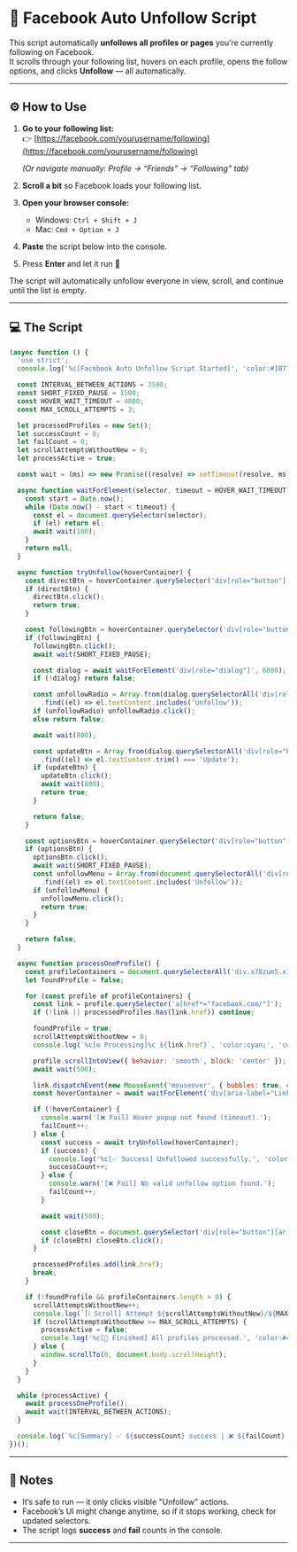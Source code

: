 # 🚫 Facebook Auto Unfollow Script

This script automatically **unfollows all profiles or pages** you’re currently following on Facebook.  
It scrolls through your following list, hovers on each profile, opens the follow options, and clicks **Unfollow** — all automatically.  

---

## ⚙️ How to Use

1. **Go to your following list:**  
   👉 [https://facebook.com/yourusername/following](https://facebook.com/yourusername/following)

   *(Or navigate manually: Profile → “Friends” → “Following” tab)*

2. **Scroll a bit** so Facebook loads your following list.
3. **Open your browser console:**
   - Windows: `Ctrl + Shift + J`
   - Mac: `Cmd + Option + J`
4. **Paste** the script below into the console.
5. Press **Enter** and let it run 🚀  

The script will automatically unfollow everyone in view, scroll, and continue until the list is empty.

---

## 💻 The Script

```js
(async function () {
  'use strict';
  console.log('%c[Facebook Auto Unfollow Script Started]', 'color:#1877F2;font-weight:bold;');

  const INTERVAL_BETWEEN_ACTIONS = 3500;
  const SHORT_FIXED_PAUSE = 1500;
  const HOVER_WAIT_TIMEOUT = 4000;
  const MAX_SCROLL_ATTEMPTS = 3;

  let processedProfiles = new Set();
  let successCount = 0;
  let failCount = 0;
  let scrollAttemptsWithoutNew = 0;
  let processActive = true;

  const wait = (ms) => new Promise((resolve) => setTimeout(resolve, ms));

  async function waitForElement(selector, timeout = HOVER_WAIT_TIMEOUT) {
    const start = Date.now();
    while (Date.now() - start < timeout) {
      const el = document.querySelector(selector);
      if (el) return el;
      await wait(100);
    }
    return null;
  }

  async function tryUnfollow(hoverContainer) {
    const directBtn = hoverContainer.querySelector('div[role="button"][aria-label="Unfollow"]');
    if (directBtn) {
      directBtn.click();
      return true;
    }

    const followingBtn = hoverContainer.querySelector('div[role="button"][aria-label="Following"]') ||hoverContainer.querySelector('div[role="button"][aria-label="Liked"]')  ;
    if (followingBtn) {
      followingBtn.click();
      await wait(SHORT_FIXED_PAUSE);

      const dialog = await waitForElement('div[role="dialog"]', 6000);
      if (!dialog) return false;

      const unfollowRadio = Array.from(dialog.querySelectorAll('div[role="radio"]'))
        .find((el) => el.textContent.includes('Unfollow'));
      if (unfollowRadio) unfollowRadio.click();
      else return false;

      await wait(800);

      const updateBtn = Array.from(dialog.querySelectorAll('div[role="button"]'))
        .find((el) => el.textContent.trim() === 'Update');
      if (updateBtn) {
        updateBtn.click();
        await wait(800);
        return true;
      }

      return false;
    }

    const optionsBtn = hoverContainer.querySelector('div[role="button"][aria-label*="Options"]');
    if (optionsBtn) {
      optionsBtn.click();
      await wait(SHORT_FIXED_PAUSE);
      const unfollowMenu = Array.from(document.querySelectorAll('div[role="menuitem"]'))
        .find((el) => el.textContent.includes('Unfollow'));
      if (unfollowMenu) {
        unfollowMenu.click();
        return true;
      }
    }

    return false;
  }

  async function processOneProfile() {
    const profileContainers = document.querySelectorAll('div.x78zum5.x1q0g3np.x1a02dak.x1qughib > div');
    let foundProfile = false;

    for (const profile of profileContainers) {
      const link = profile.querySelector('a[href*="facebook.com/"]');
      if (!link || processedProfiles.has(link.href)) continue;

      foundProfile = true;
      scrollAttemptsWithoutNew = 0;
      console.log(`%c[⚙️ Processing]%c ${link.href}`, 'color:cyan;', 'color:white;');

      profile.scrollIntoView({ behavior: 'smooth', block: 'center' });
      await wait(500);

      link.dispatchEvent(new MouseEvent('mouseover', { bubbles: true, cancelable: true }));
      const hoverContainer = await waitForElement('div[aria-label="Link preview"]');

      if (!hoverContainer) {
        console.warn('[❌ Fail] Hover popup not found (timeout).');
        failCount++;
      } else {
        const success = await tryUnfollow(hoverContainer);
        if (success) {
          console.log('%c[✅ Success] Unfollowed successfully.', 'color:green;');
          successCount++;
        } else {
          console.warn('[❌ Fail] No valid unfollow option found.');
          failCount++;
        }

        await wait(500);

        const closeBtn = document.querySelector('div[role="button"][aria-label="Close"]');
        if (closeBtn) closeBtn.click();
      }

      processedProfiles.add(link.href);
      break;
    }

    if (!foundProfile && profileContainers.length > 0) {
      scrollAttemptsWithoutNew++;
      console.log(`[ℹ️ Scroll] Attempt ${scrollAttemptsWithoutNew}/${MAX_SCROLL_ATTEMPTS} - no new profiles.`);
      if (scrollAttemptsWithoutNew >= MAX_SCROLL_ATTEMPTS) {
        processActive = false;
        console.log('%c[🏁 Finished] All profiles processed.', 'color:#4CAF50;font-weight:bold;');
      } else {
        window.scrollTo(0, document.body.scrollHeight);
      }
    }
  }

  while (processActive) {
    await processOneProfile();
    await wait(INTERVAL_BETWEEN_ACTIONS);
  }

  console.log(`%c[Summary] ✅ ${successCount} success | ❌ ${failCount} failed`, 'color:#FFD700;font-weight:bold;');
})();
```

---

## 🧩 Notes

- It’s safe to run — it only clicks visible "Unfollow" actions.
- Facebook’s UI might change anytime, so if it stops working, check for updated selectors.
- The script logs **success** and **fail** counts in the console.

---
